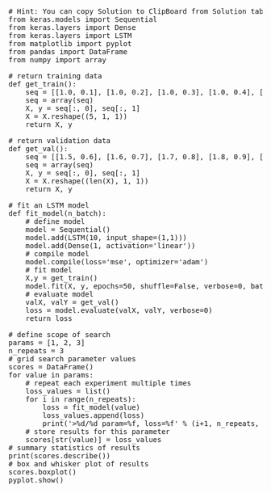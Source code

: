 <pre class="file" data-target="clipboard">
# Hint: You can copy Solution to ClipBoard from Solution tab in Step 7
from keras.models import Sequential
from keras.layers import Dense
from keras.layers import LSTM
from matplotlib import pyplot
from pandas import DataFrame
from numpy import array

# return training data
def get_train():
	seq = [[1.0, 0.1], [1.0, 0.2], [1.0, 0.3], [1.0, 0.4], [1.0, 0.5]]
	seq = array(seq)
	X, y = seq[:, 0], seq[:, 1]
	X = X.reshape((5, 1, 1))
	return X, y

# return validation data
def get_val():
	seq = [[1.5, 0.6], [1.6, 0.7], [1.7, 0.8], [1.8, 0.9], [1.9, 1.0]]
	seq = array(seq)
	X, y = seq[:, 0], seq[:, 1]
	X = X.reshape((len(X), 1, 1))
	return X, y

# fit an LSTM model
def fit_model(n_batch):
	# define model
	model = Sequential()
	model.add(LSTM(10, input_shape=(1,1)))
	model.add(Dense(1, activation='linear'))
	# compile model
	model.compile(loss='mse', optimizer='adam')
	# fit model
	X,y = get_train()
	model.fit(X, y, epochs=50, shuffle=False, verbose=0, batch_size=n_batch)
	# evaluate model
	valX, valY = get_val()
	loss = model.evaluate(valX, valY, verbose=0)
	return loss

# define scope of search
params = [1, 2, 3]
n_repeats = 3
# grid search parameter values
scores = DataFrame()
for value in params:
	# repeat each experiment multiple times
	loss_values = list()
	for i in range(n_repeats):
		loss = fit_model(value)
		loss_values.append(loss)
		print('>%d/%d param=%f, loss=%f' % (i+1, n_repeats, value, loss))
	# store results for this parameter
	scores[str(value)] = loss_values
# summary statistics of results
print(scores.describe())
# box and whisker plot of results
scores.boxplot()
pyplot.show()

</pre>

